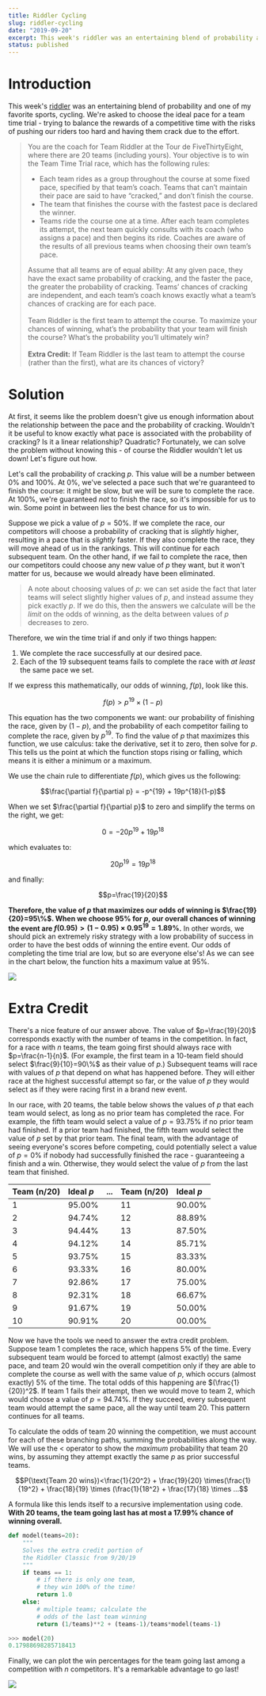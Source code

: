 ```yaml
---
title: Riddler Cycling
slug: riddler-cycling
date: "2019-09-20"
excerpt: This week's riddler was an entertaining blend of probability and one of my favorite sports, cycling. We're asked to choose the ideal pace for a team time trial - trying to balance the rewards of a competitive time with the risks of pushing our riders too hard and having them crack due to the effort. Plus, there's a bonus extra credit problem!
status: published
---
```


# Introduction

This week's <a href="https://fivethirtyeight.com/features/can-you-win-the-tour-de-fivethirtyeight/">riddler</a> was an entertaining blend of probability and one of my favorite sports, cycling. We're asked to choose the ideal pace for a team time trial - trying to balance the rewards of a competitive time with the risks of pushing our riders too hard and having them crack due to the effort.

<blockquote>
You are the coach for Team Riddler at the Tour de FiveThirtyEight, where there are 20 teams (including yours). Your objective is to win the Team Time Trial race, which has the following rules:

- Each team rides as a group throughout the course at some fixed pace, specified by that team’s coach. Teams that can’t maintain their pace are said to have “cracked,” and don’t finish the course.<br>
- The team that finishes the course with the fastest pace is declared the winner.<br>
- Teams ride the course one at a time. After each team completes its attempt, the next team quickly consults with its coach (who assigns a pace) and then begins its ride. Coaches are aware of the results of all previous teams when choosing their own team’s pace.

Assume that all teams are of equal ability: At any given pace, they have the exact same probability of cracking, and the faster the pace, the greater the probability of cracking. Teams’ chances of cracking are independent, and each team’s coach knows exactly what a team’s chances of cracking are for each pace.
<br><br>
Team Riddler is the first team to attempt the course. To maximize your chances of winning, what’s the probability that your team will finish the course? What’s the probability you’ll ultimately win?
<br><br>
**Extra Credit:** If Team Riddler is the last team to attempt the course (rather than the first), what are its chances of victory?

</blockquote>

# Solution

At first, it seems like the problem doesn't give us enough information about the relationship between the pace and the probability of cracking. Wouldn't it be useful to know exactly what pace is associated with the probability of cracking? Is it a linear relationship? Quadratic? Fortunately, we can solve the problem without knowing this - of course the Riddler wouldn't let us down! Let's figure out how.

Let's call the probability of cracking $p$. This value will be a number between 0% and 100%. At 0%, we've selected a pace such that we're guaranteed to finish the course: it might be slow, but we will be sure to complete the race. At 100%, we're guaranteed _not_ to finish the race, so it's impossible for us to win. Some point in between lies the best chance for us to win.

Suppose we pick a value of $p=50\%$. If we complete the race, our competitors will choose a probability of cracking that is _slightly_ higher, resulting in a pace that is _slightly_ faster. If they also complete the race, they will move ahead of us in the rankings. This will continue for each subsequent team. On the other hand, if we fail to complete the race, then our competitors could choose any new value of $p$ they want, but it won't matter for us, because we would already have been eliminated.

> A note about choosing values of $p$: we can set aside the fact that later teams will select slightly higher values of $p$, and instead assume they pick exactly $p$. If we do this, then the answers we calculate will be the _limit_ on the odds of winning, as the delta between values of $p$ decreases to zero.

Therefore, we win the time trial if and only if two things happen:

1. We complete the race successfully at our desired pace.
2. Each of the 19 subsequent teams fails to complete the race with _at least_ the same pace we set.

If we express this mathematically, our odds of winning, $f(p)$, look like this.

$$f(p) > p^{19} \times (1 - p)$$

This equation has the two components we want: our probability of finishing the race, given by $(1-p)$, and the probability of each competitor failing to complete the race, given by $p^{19}$. To find the value of $p$ that maximizes this function, we use calculus: take the derivative, set it to zero, then solve for $p$. This tells us the point at which the function stops rising or falling, which means it is either a minimum or a maximum.

We use the chain rule to differentiate $f(p)$, which gives us the following:

$$\frac{\partial f}{\partial p} = -p^{19} + 19p^{18}(1-p)$$

When we set $\frac{\partial f}{\partial p}$ to zero and simplify the terms on the right, we get:

$$0 = -20p^{19} + 19p^{18}$$

which evaluates to:

$$20p^{19}=19p^{18}$$

and finally:

$$p=\frac{19}{20}$$

**Therefore, the value of $p$ that maximizes our odds of winning is $\frac{19}{20}=95\%$. When we choose 95% for $p$, our overall chances of winning the event are $f(0.95)>(1-0.95)\times 0.95^{19}=1.89\%$.** In other words, we should pick an extremely risky strategy with a low probability of success in order to have the best odds of winning the entire event. Our odds of completing the time trial are low, but so are everyone else's! As we can see in the chart below, the function hits a maximum value at 95%.

<img src="/img/riddler-cycling1.png">

# Extra Credit

There's a nice feature of our answer above. The value of $p=\frac{19}{20}$ corresponds exactly with the number of teams in the competition. In fact, for a race with $n$ teams, the team going first should always race with $p=\frac{n-1}{n}$. (For example, the first team in a 10-team field should select $\frac{9}{10}=90\%$ as their value of $p$.) Subsequent teams will race with values of $p$ that depend on what has happened before. They will either race at the highest successful attempt so far, or the value of $p$ they would select as if they were racing first in a brand new event.

In our race, with 20 teams, the table below shows the values of $p$ that each team would select, as long as no prior team has completed the race. For example, the fifth team would select a value of $p=93.75\%$ if no prior team had finished. If a prior team had finished, the fifth team would select the value of $p$ set by that prior team. The final team, with the advantage of seeing everyone's scores before competing, could potentially select a value of $p=0\%$ if nobody had successfully finished the race - guaranteeing a finish and a win. Otherwise, they would select the value of $p$ from the last team that finished.

| Team (n/20) | Ideal $p$ | ... | Team (n/20) | Ideal $p$ |
| :---------- | :-------- | :-- | :---------- | :-------- |
| 1           | 95.00%    |     | 11          | 90.00%    |
| 2           | 94.74%    |     | 12          | 88.89%    |
| 3           | 94.44%    |     | 13          | 87.50%    |
| 4           | 94.12%    |     | 14          | 85.71%    |
| 5           | 93.75%    |     | 15          | 83.33%    |
| 6           | 93.33%    |     | 16          | 80.00%    |
| 7           | 92.86%    |     | 17          | 75.00%    |
| 8           | 92.31%    |     | 18          | 66.67%    |
| 9           | 91.67%    |     | 19          | 50.00%    |
| 10          | 90.91%    |     | 20          | 00.00%    |

Now we have the tools we need to answer the extra credit problem. Suppose team 1 completes the race, which happens 5% of the time. Every subsequent team would be forced to attempt (almost exactly) the same pace, and team 20 would win the overall competition only if they are able to complete the course as well with the same value of $p$, which occurs (almost exactly) 5% of the time. The total odds of this happening are $(\frac{1}{20})^2$. If team 1 fails their attempt, then we would move to team 2, which would choose a value of $p=94.74\%$. If they succeed, every subsequent team would attempt the same pace, all the way until team 20. This pattern continues for all teams.

To calculate the odds of team 20 winning the competition, we must account for each of these branching paths, summing the probabilities along the way. We will use the $<$ operator to show the _maximum_ probability that team 20 wins, by assuming they attempt exactly the same $p$ as prior successful teams.

$$P(\text{Team 20 wins})<\frac{1}{20^2} + \frac{19}{20} \times(\frac{1}{19^2} + \frac{18}{19} \times (\frac{1}{18^2} + \frac{17}{18} \times ...$$

A formula like this lends itself to a recursive implementation using code. **With 20 teams, the team going last has at most a 17.99% chance of winning overall.**

```python
def model(teams=20):
    """
    Solves the extra credit portion of
    the Riddler Classic from 9/20/19
    """
    if teams == 1:
        # if there is only one team,
        # they win 100% of the time!
        return 1.0
    else:
        # multiple teams; calculate the
        # odds of the last team winning
        return (1/teams)**2 + (teams-1)/teams*model(teams-1)

>>> model(20)
0.17988698285718413
```

Finally, we can plot the win percentages for the team going last among a competition with $n$ competitors. It's a remarkable advantage to go last!

<img src="/img/riddler-cycling2.png">

